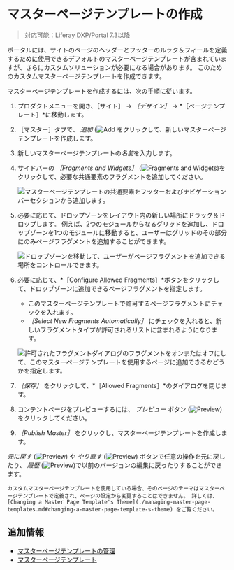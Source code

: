 # マスターページテンプレートの作成

> 対応可能：Liferay DXP/Portal 7.3以降

ポータルには、サイトのページのヘッダーとフッターのルック＆フィールを定義するために使用できるデフォルトのマスターページテンプレートが含まれていますが、さらにカスタムソリューションが必要になる場合があります。 このためのカスタムマスターページテンプレートを作成できます。

マスターページテンプレートを作成するには、次の手順に従います。

1. プロダクトメニューを開き、［サイト］ &rarr; *［デザイン］* &rarr; *［ページテンプレート］*に移動します。
1. ［マスター］タブで、 *追加* (![Add](./../../../images/icon-add.png) をクリックして、新しいマスターページテンプレートを作成します。
1. 新しいマスターページテンプレートの*名前*を入力します。
1. サイドバーの *［Fragments and Widgets］* (![Fragments and Widgets](./../../../images/icon-add-widget.png))をクリックして、必要な共通要素のフラグメントを追加してください。

    ![マスターページテンプレートの共通要素をフッターおよびナビゲーションバーセクションから追加します。](./creating-a-master-page-template/images/02.png)

1. 必要に応じて、ドロップゾーンをレイアウト内の新しい場所にドラッグ＆ドロップします。 例えば、2つのモジュールからなるグリッドを追加し、ドロップゾーンを1つのモジュールに移動すると、ユーザーはグリッドのその部分にのみページフラグメントを追加することができます。

    ![ドロップゾーンを移動して、ユーザーがページフラグメントを追加できる場所をコントロールできます。](./creating-a-master-page-template/images/03.gif)

1. 必要に応じて、*［Configure Allowed Fragments］*ボタンをクリックして、ドロップゾーンに追加できるページフラグメントを指定します。

    - このマスターページテンプレートで許可するページフラグメントにチェックを入れます。
    - *［Select New Fragments Automatically］* にチェックを入れると、新しいフラグメントタイプが許可されるリストに含まれるようになります。

    ![許可されたフラグメントダイアログのフラグメントをオンまたはオフにして、このマスターページテンプレートを使用するページに追加できるかどうかを指定します。](./creating-a-master-page-template/images/04.png)

1. *［保存］* をクリックして、*［Allowed Fragments］*のダイアログを閉じます。
1. コンテントページをプレビューするには、 *プレビュー* ボタン (![Preview](../../../images/icon-preview.png)) をクリックしてください。
1. *［Publish Master］* をクリックし、マスターページテンプレートを作成します。

*元に戻す* (![Preview](../../../images/icon-undo.png)) や *やり直す* (![Preview](../../../images/icon-redo.png)) ボタンで任意の操作を元に戻したり、 *履歴* (![Preview](../../../images/icon-time.png))で以前のバージョンの編集に戻ったりすることができます。

```{note}
カスタムマスターページテンプレートを使用している場合、そのページのテーマはマスターページテンプレートで定義され、ページの設定から変更することはできません。 詳しくは、 [Changing a Master Page Template's Theme](./managing-master-page-templates.md#changing-a-master-page-template-s-theme) をご覧ください。
```

## 追加情報

- [マスターページテンプレートの管理](./managing-master-page-templates.md)
- [マスターページテンプレート](./master-page-templates.md)
